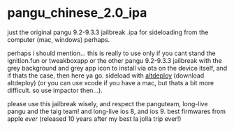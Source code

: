 # pangu_chinese_2.0_ipa
just the original pangu 9.2-9.3.3 jailbreak .ipa for sideloading from the computer (mac, windows) perhaps.

perhaps i should mention... this is really to use only if you cant stand the ignition.fun or tweakboxapp or the other pangu 9.2-9.3.3 jailbreak with the grey background and grey app icon to install via ota on the device itself, and if thats the case, then here ya go. sideload with <a href="https://github.com/pixelomer/AltDeploy/releases">altdeploy</a> (download altdeploy) (or you can use xcode if you have a mac, but thats a bit more difficult. so use impactor then...).

please use this jailbreak wisely, and respect the panguteam, long-live pangu and the taig team! and long-live ios 8, and ios 9. best firmwares from apple *ever* (released 10 years after my best la jolla trip ever!)
